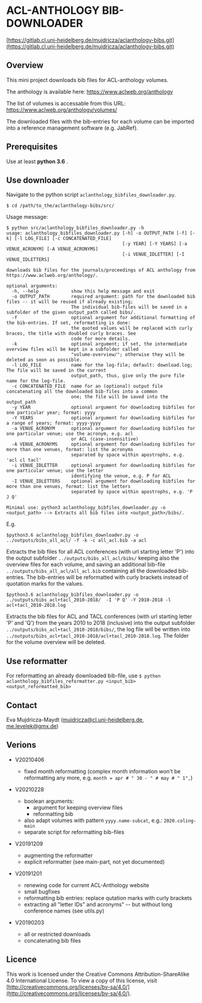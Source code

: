 
# ACL-ANTHOLOGY BIB-DOWNLOADER

[https://gitlab.cl.uni-heidelberg.de/mujdricza/aclanthology-bibs.git](https://gitlab.cl.uni-heidelberg.de/mujdricza/aclanthology-bibs.git)

## Overview

This mini project downloads bib files for ACL-anthology volumes.

The anthology is available here: <https://www.aclweb.org/anthology>

The list of volumes is accessable from this URL: <https://www.aclweb.org/anthology/volumes/>

The downloaded files with the bib-entries for each volume can be imported into a reference management software (e.g. JabRef).

## Prerequisites

Use at least **python 3.6** .

## Use downloader

Navigate to the python script `aclanthology_bibfiles_downloader.py`.
```
$ cd /path/to_the/aclanthology-bibs/src/
```

Usage message:
```
$ python src/aclanthology_bibfiles_downloader.py -h
usage: aclanthology_bibfiles_downloader.py [-h] -o OUTPUT_PATH [-f] [-k] [-l LOG_FILE] [-c CONCATENATED_FILE]
                                           [-y YEAR] [-Y YEARS] [-a VENUE_ACRONYM] [-A VENUE_ACRONYMS]
                                           [-i VENUE_IDLETTER] [-I VENUE_IDLETTERS]

downloads bib files for the journals/proceedings of ACL anthology from https://www.aclweb.org/anthology/.

optional arguments:
  -h, --help            show this help message and exit
  -o OUTPUT_PATH        required argument: path for the downloaded bib files -- it will be reused if already existing;
                        The individual bib-files will be saved in a subfolder of the given output_path called bibs/.
  -f                    optional argument for additional formatting of the bib-entries. If set, reformatting is done:
                        the quoted values will be replaced with curly braces, the title with doubled curly braces. See
                        code for more details.
  -k                    optional argument; if set, the intermediate overview files will be kept in a subfolder called
                        "volume-overview/"; otherwise they will be deleted as soon as possible.
  -l LOG_FILE           name for the log-file; default: download.log; The file will be saved in the current
                        output_path, thus, give only the pure file name for the log-file.
  -c CONCATENATED_FILE  name for an (optional) output file concatenating all the downloaded bib-files into a common
                        one; the file will be saved into the output_path
  -y YEAR               optional argument for downloading bibfiles for one particular year; format: yyyy
  -Y YEARS              optional argument for downloading bibfiles for a range of years; format: yyyy-yyyy
  -a VENUE_ACRONYM      optional argument for downloading bibfiles for one particular venue; use the acronym, e.g. acl
                        or ACL (case-insensitive)
  -A VENUE_ACRONYMS     optional argument for downloading bibfiles for more than one venues, format: list the acronyms
                        separated by space within apostrophs, e.g. 'acl cl tacl'
  -i VENUE_IDLETTER     optional argument for downloading bibfiles for one particular venue; use the letter
                        identifying the venue, e.g. P for ACL
  -I VENUE_IDLETTERS    optional argument for downloading bibfiles for more than one venues, format: list the letters
                        separated by space within apostrophs, e.g. 'P J Q'

Minimal use: python3 aclanthology_bibfiles_downloader.py -o <output_path> --> Extracts all bib files into <output_path>/bibs/.

```

E.g.

```
$python3.6 aclanthology_bibfiles_downloader.py -o ../outputs/bibs_all_acl/ -f -k -c all_acl.bib -a acl
```
Extracts the bib files for all ACL conferences (with url starting letter 'P') into the output subfolder `../outputs/bibs_all_acl/bibs/` keeping also the overview files for each volume, and saving an additional bib-file `../outputs/bibs_all_acl/all_acl.bib` containing all the downloaded bib-entries. The bib-entries will be reformatted with curly brackets instead of quotation marks for the values.


```
$python3.6 aclanthology_bibfiles_downloader.py -o ../outputs/bibs_acl+tacl_2010-2018/  -I 'P Q' -Y 2010-2018 -l acl+tacl_2010-2018.log 
```
Extracts the bib files for ACL and TACL conferences (with url starting letter 'P' and 'Q') from the years 2010 to 2018 (inclusive) into the output subfolder `../outputs/bibs_acl+tacl_2010-2018/bibs/`, the log file will be written into `../outputs/bibs_acl+tacl_2010-2018/acl+tacl_2010-2018.log`. The folder for the volume overview will be deleted.

## Use reformatter

For reformatting an already downloaded bib-file, use 
`$ python aclanthology_bibfiles_reformatter.py <input_bib> <output_reformatted_bib>`


## Contact

Eva Mujdricza-Maydt (mujdricza@cl.uni-heidelberg.de, me.levelek@gmx.de)

## Verions

- V20210406
  * fixed month reformatting (complex month information won't be reformatting any more, e.g. `month = apr # " 30 - " # may # " 1",`)
  
- V20210228
  * boolean arguments:
     * argument for keeping overview files 
     * reformatting bib
  * also adapt volumes with pattern `yyyy.name-subcat`, e.g.: `2020.coling-main`
  * separate script for reformatting bib-files

- V20191209
  * augmenting the reformatter
  * explicit reformatter (see main-part, not yet documented)
  
- V20191201
  * renewing code for current ACL-Anthology website
  * small bugfixes
  * reformatting bib entries: replace qutation marks with curly brackets
  * extracting all "letter IDs" and acronyms" -- but without long conference names (see utils.py)

- V20190203
  * all or restricted downloads
  * concatenating bib files

## Licence

This work is licensed under the Creative Commons Attribution-ShareAlike 4.0 International License.
To view a copy of this license, visit [http://creativecommons.org/licenses/by-sa/4.0/](http://creativecommons.org/licenses/by-sa/4.0/).
